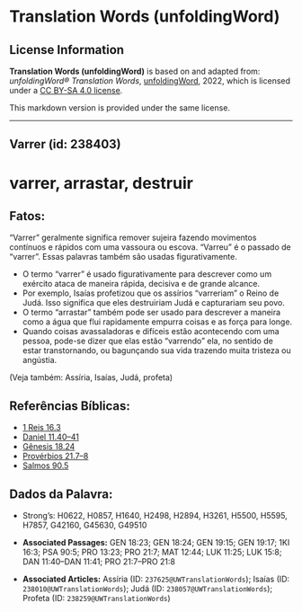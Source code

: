 # Translation Words (unfoldingWord)

## License Information

**Translation Words (unfoldingWord)** is based on and adapted from: _unfoldingWord® Translation Words_, [unfoldingWord](https://unfoldingword.org/utw), 2022, which is licensed under a [CC BY-SA 4.0 license](https://creativecommons.org/licenses/by-sa/4.0/legalcode.en).

This markdown version is provided under the same license.



--------------------------------

## Varrer (id: 238403)

varrer, arrastar, destruir
==========================

Fatos:
------

“Varrer” geralmente significa remover sujeira fazendo movimentos contínuos e rápidos com uma vassoura ou escova. “Varreu” é o passado de “varrer”. Essas palavras também são usadas figurativamente.

* O termo “varrer” é usado figurativamente para descrever como um exército ataca de maneira rápida, decisiva e de grande alcance.
* Por exemplo, Isaías profetizou que os assírios “varreriam” o Reino de Judá. Isso significa que eles destruiriam Judá e capturariam seu povo.
* O termo “arrastar” também pode ser usado para descrever a maneira como a água que flui rapidamente empurra coisas e as força para longe.
* Quando coisas avassaladoras e difíceis estão acontecendo com uma pessoa, pode\-se dizer que elas estão “varrendo” ela, no sentido de estar transtornando, ou bagunçando sua vida trazendo muita tristeza ou angústia.

(Veja também: Assíria, Isaías, Judá, profeta)

Referências Bíblicas:
---------------------

* [1 Reis 16\.3](https://ref.ly/1Kgs16:3)
* [Daniel 11\.40–41](https://ref.ly/Dan11:40-Dan11:41)
* [Gênesis 18\.24](https://ref.ly/Gen18:24)
* [Provérbios 21\.7–8](https://ref.ly/Prov21:7-Prov21:8)
* [Salmos 90\.5](https://ref.ly/Ps90:5)

Dados da Palavra:
-----------------

* Strong’s: H0622, H0857, H1640, H2498, H2894, H3261, H5500, H5595, H7857, G42160, G45630, G49510

* **Associated Passages:** GEN 18:23; GEN 18:24; GEN 19:15; GEN 19:17; 1KI 16:3; PSA 90:5; PRO 13:23; PRO 21:7; MAT 12:44; LUK 11:25; LUK 15:8; DAN 11:40–DAN 11:41; PRO 21:7–PRO 21:8
* **Associated Articles:** Assíria (ID: `237625@UWTranslationWords`); Isaías (ID: `238010@UWTranslationWords`); Judá (ID: `238057@UWTranslationWords`); Profeta (ID: `238259@UWTranslationWords`)

